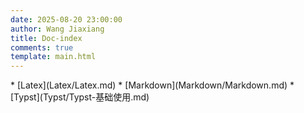 ```yaml
---
date: 2025-08-20 23:00:00
author: Wang Jiaxiang
title: Doc-index
comments: true
template: main.html
---
```

<div class="grid cards" markdown>
* [Latex](Latex/Latex.md)
* [Markdown](Markdown/Markdown.md)
* [Typst](Typst/Typst-基础使用.md)
</div>